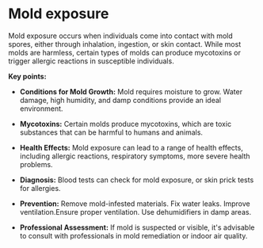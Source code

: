 # Mold exposure

Mold exposure occurs when individuals come into contact with mold spores, either through inhalation, ingestion, or skin contact. While most molds are harmless, certain types of molds can produce mycotoxins or trigger allergic reactions in susceptible individuals.

**Key points:**

* **Conditions for Mold Growth:** Mold requires moisture to grow. Water damage, high humidity, and damp conditions provide an ideal environment.

* **Mycotoxins:** Certain molds produce mycotoxins, which are toxic substances that can be harmful to humans and animals.

* **Health Effects:** Mold exposure can lead to a range of health effects, including allergic reactions, respiratory symptoms, more severe health problems. 

* **Diagnosis:** Blood tests can check for mold exposure, or skin prick tests for allergies.

* **Prevention:** Remove mold-infested materials. Fix water leaks. Improve ventilation.Ensure proper ventilation. Use dehumidifiers in damp areas. 

* **Professional Assessment:** If mold is suspected or visible, it's advisable to consult with professionals in mold remediation or indoor air quality.
